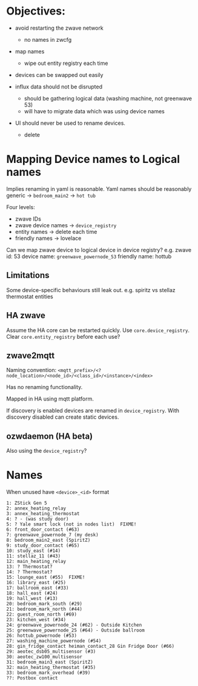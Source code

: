 # Objectives:
 * avoid restarting the zwave network
   - no names in zwcfg

 * map names
   - wipe out entity registry each time

 * devices can be swapped out easily

 * influx data should not be disrupted
   - should be gathering logical data (washing machine, not greenwave 53)
   - will have to migrate data which was using device names

 * UI should never be used to rename devices.
   - delete 

# Mapping Device names to Logical names

Implies renaming in yaml is reasonable.
Yaml names should be reasonably generic
 -> `bedroom_main2`
 -> `hot tub`

Four levels:
 * zwave IDs
 * zwave device names -> `device_registry`
 * entity names -> delete each time
 * friendly names -> lovelace

Can we map zwave device to logical device in device registry?
e.g.
zwave id: 53
device name: `greenwave_powernode_53`
friendly name: hottub

## Limitations
Some device-specific behaviours still leak out.
e.g. spiritz vs stellaz thermostat entities


## HA zwave
Assume the HA core can be restarted quickly.
Use `core.device_registry`.
Clear `core.entity_registry` before each use?


## zwave2mqtt
Naming convention: `<mqtt_prefix>/<?node_location>/<node_id>/<class_id>/<instance>/<index>`

Has no renaming functionality.

Mapped in HA using mqtt platform.

If discovery is enabled devices are renamed in `device_registry`.
With discovery disabled can create static devices.


## ozwdaemon (HA beta)

Also using the `device_registry`?


# Names

When unused have `<device>_<id>` format

```
1: ZStick Gen 5
2: annex_heating_relay
3: annex_heating_thermostat
4: ? - (was study door)
5: ? Yale smart lock (not in nodes list)  FIXME!
6: front_door_contact (#63)
7: greenwave_powernode_7 (my desk)
8: bedroom_main2_east (SpiritZ)
9: study_door_contact (#65)
10: study_east (#14)
11: stellaz_11 (#43)
12: main_heating_relay
13: ? Thermostat?
14: ? Thermostat?
15: lounge_east (#55)  FIXME!
16: library_east (#25)
17: ballroom_east (#33)
18: hall_east (#24)
19: hall_west (#13)
20: bedroom_mark_south (#29)
21: bedroom_mark_north (#44)
22: guest_room_north (#69)
23: kitchen_west (#34)
24: greenwave_powernode_24 (#62) - Outside Kitchen
25: greenwave_powernode_25 (#64) - Outside ballroom
26: hottub_powernode (#53)
27: washing_machine_powernode (#54)
28: gin_fridge_contact heiman_contact_28 Gin Fridge Door (#66)
29: aeotec_dsb05_multisensor (#3)
30: aeotec_zw100_multisensor
31: bedroom_main3_east (SpiritZ)
32: main_heating_thermostat (#35)
33: bedroom_mark_overhead (#39)
??: Postbox contact
```

